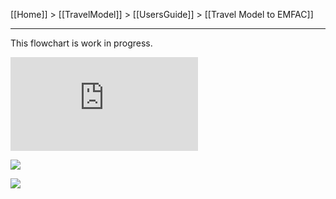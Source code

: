 [[Home]] > [[TravelModel]] > [[UsersGuide]] > [[Travel Model to EMFAC]]

***

This flowchart is work in progress. 

![](https://github.com/BayAreaMetro/travel-model-one/blob/master/model-files/scripts/emfac/emfac_flow_chart.xml)

![](https://viewer.diagrams.net/?highlight=0000ff&edit=_blank&layers=1&nav=1&title=emfac_flow_chart.drawio#R7Vxbd5s4EP41Pmf3IT5czMWPsROn7Ta7beM27VOPDLJRgxEFEdv99TsCgQHhS1zjpEn6UKPRhUHzzcynS9vRh%2FPlVYRC75q62O9oirvs6BcdTVMVxYAfLlllEtM0M8EsIq5otBbckF847ymkCXFxXGnIKPUZCatChwYBdlhFhqKILqrNptSvvjVEMywJbhzky9Jb4jIvk9qatZa%2FwWTm5W9WzX5WM0d5Y%2FElsYdcuiiJ9MuOPowoZdnTfDnEPp%2B8fF5u365u%2Ffd35tW7j%2FFP9Hnwz%2FjfL2fZYKOHdCk%2BIcIBO3joq69LK7FvPy6%2BTy7NweTdeDqdnxm9bOx75CdiwsTHslU%2BgxFNAhfzUdSOPlh4hOGbEDm8dgGYAZnH5r6onhLfH1KfRmlfHauugS2Quyj2ijFiFtE7XGrWNy0dmVBDYWDCONQMBYpCORwxvKyZc8dcqIWBANmYzjGLVtAvH8US3y1ArenCxos1RHq2kHlleORCJGA5K8ZeTz08iNl%2FgCVkQwyTmNE5yM4dRu75rGjKGM9DHzHc0UwfVBpMInia8acFAcU15QJPUQJVmvLleiyZEiAc8kcyT72mbDg%2ByQTc5twnswBkjIYl6Xs0wf4HGhNGKK%2BdUMZ10wc%2Brxgg526WwqRk02n6B5qkLzuPw8y7uVlRXpiSJQfFQOhz4THGw8I5n0pt5LiB3iUQGKYEABh1HT4bIxcxBD9cHvMidZI5YOEsFZxxK3BjjsyeZSnaGV462D9TNbsbBrO24GTo%2FQqc1J4MJ70BTfoRwNSorrbbq0um%2F4EZW4nIjRJGuR9GzKMzGoDlKQdC5ts0YKKZyss4cM95hOZ48Klzl4lGhOua2hlKor1deH0ehNM4kEdUZTOSAhpwpGIXorrQfq3c5Vo6wEvCvvKxuoYofROv4c8Xy1wnXlgVCsJslzrx4rdy3bpbWsr7PQQ1MOs0iRy8pZ0u8iKKZpjtjhF8LkrwlWEZYYgR5L6aAZtAJrp%2BoCRgazjrfaUKZ7OG00xR0asG1UKNw9GrS%2Bi9vB6dw1iKpqgwByP4sSRA70pMJfDChw9mPopjYc4dyKwmwIfZXgo2G4NIr1%2FNSYYcQ1StIYj02spIfckMNwPdMjg1ApbIe3dxF34CynPUkNsHBS78PRqObiTzwCywqkWqLED4eZk%2FCBESGcmBCcdRQ6qaE9dNQ0ATBNqK%2BaZZdRKzwVxGg7m0tsylykF%2F7BFIkcolz4GcOxOfm81DXAi84WfCqeugRhlyMZQn%2FHsNNZ0%2Fjzhpb7YKcWFpldfFyQSmEsUcCwOaspAQfAsHM7BW3nIaZXMgXgLUPkVQ4PgJuFa3Bbj4eMqeDFisWkRtIAiFrMI31bbgYhgSXD4lwYcI80%2B9nE%2BR050g9mTceB2Dlfpq4jEXCUVqPImLG7bs4hG6T507X7n%2FNb7%2BG5wYzfmsBZM4g3V9tUATFiYsXgdx5uHdvXyKuA0g5GO2oNHdxvUFzDzyfezTWYT4KiHEEYEp4Gav1n1YV%2BxeWcJaIc%2FgUlZuAFxbuNCqvqxZe%2Fpyvy1Y6OZLpPsFda8Q9zWP30rdaxR6fz63k6OrRiucvKfXgpFtV4fIFhkSJ5cGMky9a1SG0pX96D0YH61KzULeIN6isqE0qrxJs3p7PZvKkmtkGhy61mheUsksV%2FIdjtBQijgbw4vYyUSTvL9ynHRUWx80Mc5eI4c4YJvhc4yj%2FyY%2F%2BC6NpqSumnXFnBh8D4EldMOsv%2BKT4G4Hf9jOW8sOI0z2aMu6HdliC4Q2pwu7BmtjPxZxwLoOiiXDbTXkMJlwAh47EQlTHsA8bi0A7xyIAa%2BaQI7HOCgYPN9gJLz4C0J03CltMP42AqxnioCc7TcQhKbtwAMIQoPF91wtynFvUBhcZn6SzZ8E6WvNZ9WG2NpvsJjRFqXLc0bJPLfC%2F3aR9JdqKuFsDWz8pJYzrd2E4vmRcbH3nu%2B2l6j4HnvvVQJvHYHBb6V65e34rc73WFxfqxPhA6m%2Blh%2FV51uURnWcI%2FF8WFJUXtM3tmtlNGrVKss35SOF7aerDSlQHLCOr3fE1tez1VbPVnsNu3Btna02Y2mPFePzC%2FC%2FdVDa3m6L3c4JqFEjFUZ9i2Tv3RajX9ttMfT9ovCxQp%2BlvWi4PrHNQasVuKp1wlA%2FgdgXrvWBelo7lEFS%2BBRbfZZ84vWSPOGEgfv48djQK3jR6sei%2B8fj2kB9%2FbTR%2BGUf1fzZGKyuW%2FRe71AMVgfq5XeRT4RBW5Uw%2BPTuV7WwkFBqnK7pDsZJL1jZe1y%2Bfg0GTzQYSLzerg1y%2BBLBrOtzJNa1WelWeZct866rN1cgKC6hvO6knGQnpVfbeNN0KQCedCfFfiVDf2z8M7V60LIOpUPSUJZaG%2BpY8U9WWtyp2F%2B3Wo%2BWIqZ8hiQuXtCYhRF1issXz4qfac0oeDx%2BJl%2B3TInyd0hfXSe%2B35i4nujx6gFG6fVrRuk33F5punTU2vmq%2Fbr9%2FucmDbUe6Y2Dk4Y0VL%2BtpCG9ydqVNHb0%2BO2kEazQRPc%2Bff0Uxz9%2FhW99Txl7Z%2FKNkVe%2FePWL5%2BwXUFz%2F6%2Fus%2Bfr%2FMNAv%2Fwc%3D)



![](https://viewer.diagrams.net/?highlight=0000ff&edit=_blank&layers=1&nav=1&title=emfac_flow_chart.drawio#R7Vxbd5s4EP41Pmf3IT5czMWPsROn7Ta7beM27VOPDLJRgxEFEdv99TsCgQHhS1zjpEn6UKPRhUHzzcynS9vRh%2FPlVYRC75q62O9oirvs6BcdTVMVxYAfLlllEtM0M8EsIq5otBbckF847ymkCXFxXGnIKPUZCatChwYBdlhFhqKILqrNptSvvjVEMywJbhzky9Jb4jIvk9qatZa%2FwWTm5W9WzX5WM0d5Y%2FElsYdcuiiJ9MuOPowoZdnTfDnEPp%2B8fF5u365u%2Ffd35tW7j%2FFP9Hnwz%2FjfL2fZYKOHdCk%2BIcIBO3joq69LK7FvPy6%2BTy7NweTdeDqdnxm9bOx75CdiwsTHslU%2BgxFNAhfzUdSOPlh4hOGbEDm8dgGYAZnH5r6onhLfH1KfRmlfHauugS2Quyj2ijFiFtE7XGrWNy0dmVBDYWDCONQMBYpCORwxvKyZc8dcqIWBANmYzjGLVtAvH8US3y1ArenCxos1RHq2kHlleORCJGA5K8ZeTz08iNl%2FgCVkQwyTmNE5yM4dRu75rGjKGM9DHzHc0UwfVBpMInia8acFAcU15QJPUQJVmvLleiyZEiAc8kcyT72mbDg%2ByQTc5twnswBkjIYl6Xs0wf4HGhNGKK%2BdUMZ10wc%2Brxgg526WwqRk02n6B5qkLzuPw8y7uVlRXpiSJQfFQOhz4THGw8I5n0pt5LiB3iUQGKYEABh1HT4bIxcxBD9cHvMidZI5YOEsFZxxK3BjjsyeZSnaGV462D9TNbsbBrO24GTo%2FQqc1J4MJ70BTfoRwNSorrbbq0um%2F4EZW4nIjRJGuR9GzKMzGoDlKQdC5ts0YKKZyss4cM95hOZ48Klzl4lGhOua2hlKor1deH0ehNM4kEdUZTOSAhpwpGIXorrQfq3c5Vo6wEvCvvKxuoYofROv4c8Xy1wnXlgVCsJslzrx4rdy3bpbWsr7PQQ1MOs0iRy8pZ0u8iKKZpjtjhF8LkrwlWEZYYgR5L6aAZtAJrp%2BoCRgazjrfaUKZ7OG00xR0asG1UKNw9GrS%2Bi9vB6dw1iKpqgwByP4sSRA70pMJfDChw9mPopjYc4dyKwmwIfZXgo2G4NIr1%2FNSYYcQ1StIYj02spIfckMNwPdMjg1ApbIe3dxF34CynPUkNsHBS78PRqObiTzwCywqkWqLED4eZk%2FCBESGcmBCcdRQ6qaE9dNQ0ATBNqK%2BaZZdRKzwVxGg7m0tsylykF%2F7BFIkcolz4GcOxOfm81DXAi84WfCqeugRhlyMZQn%2FHsNNZ0%2Fjzhpb7YKcWFpldfFyQSmEsUcCwOaspAQfAsHM7BW3nIaZXMgXgLUPkVQ4PgJuFa3Bbj4eMqeDFisWkRtIAiFrMI31bbgYhgSXD4lwYcI80%2B9nE%2BR050g9mTceB2Dlfpq4jEXCUVqPImLG7bs4hG6T507X7n%2FNb7%2BG5wYzfmsBZM4g3V9tUATFiYsXgdx5uHdvXyKuA0g5GO2oNHdxvUFzDzyfezTWYT4KiHEEYEp4Gav1n1YV%2BxeWcJaIc%2FgUlZuAFxbuNCqvqxZe%2Fpyvy1Y6OZLpPsFda8Q9zWP30rdaxR6fz63k6OrRiucvKfXgpFtV4fIFhkSJ5cGMky9a1SG0pX96D0YH61KzULeIN6isqE0qrxJs3p7PZvKkmtkGhy61mheUsksV%2FIdjtBQijgbw4vYyUSTvL9ynHRUWx80Mc5eI4c4YJvhc4yj%2FyY%2F%2BC6NpqSumnXFnBh8D4EldMOsv%2BKT4G4Hf9jOW8sOI0z2aMu6HdliC4Q2pwu7BmtjPxZxwLoOiiXDbTXkMJlwAh47EQlTHsA8bi0A7xyIAa%2BaQI7HOCgYPN9gJLz4C0J03CltMP42AqxnioCc7TcQhKbtwAMIQoPF91wtynFvUBhcZn6SzZ8E6WvNZ9WG2NpvsJjRFqXLc0bJPLfC%2F3aR9JdqKuFsDWz8pJYzrd2E4vmRcbH3nu%2B2l6j4HnvvVQJvHYHBb6V65e34rc73WFxfqxPhA6m%2Blh%2FV51uURnWcI%2FF8WFJUXtM3tmtlNGrVKss35SOF7aerDSlQHLCOr3fE1tez1VbPVnsNu3Btna02Y2mPFePzC%2FC%2FdVDa3m6L3c4JqFEjFUZ9i2Tv3RajX9ttMfT9ovCxQp%2BlvWi4PrHNQasVuKp1wlA%2FgdgXrvWBelo7lEFS%2BBRbfZZ84vWSPOGEgfv48djQK3jR6sei%2B8fj2kB9%2FbTR%2BGUf1fzZGKyuW%2FRe71AMVgfq5XeRT4RBW5Uw%2BPTuV7WwkFBqnK7pDsZJL1jZe1y%2Bfg0GTzQYSLzerg1y%2BBLBrOtzJNa1WelWeZct866rN1cgKC6hvO6knGQnpVfbeNN0KQCedCfFfiVDf2z8M7V60LIOpUPSUJZaG%2BpY8U9WWtyp2F%2B3Wo%2BWIqZ8hiQuXtCYhRF1issXz4qfac0oeDx%2BJl%2B3TInyd0hfXSe%2B35i4nujx6gFG6fVrRuk33F5punTU2vmq%2Fbr9%2FucmDbUe6Y2Dk4Y0VL%2BtpCG9ydqVNHb0%2BO2kEazQRPc%2Bff0Uxz9%2FhW99Txl7Z%2FKNkVe%2FePWL5%2BwXUFz%2F6%2Fus%2Bfr%2FMNAv%2Fwc%3D)